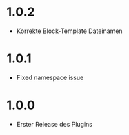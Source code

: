 # 1.0.2
- Korrekte Block-Template Dateinamen

# 1.0.1
- Fixed namespace issue

# 1.0.0

- Erster Release des Plugins
